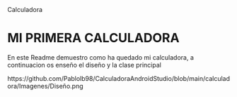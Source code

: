 <html>
<head>
  <tittle>Calculadora</tittle>  
</head>
  <body>
    <h1>MI PRIMERA CALCULADORA</h1>
    <p>En este Readme demuestro como ha quedado mi calculadora, a continuacion os enseño el diseño y la clase principal</p>
   <img>https://github.com/Pablolb98/CalculadoraAndroidStudio/blob/main/calculadora/Imagenes/Diseño.png</img>
   

  </body>

</html>
